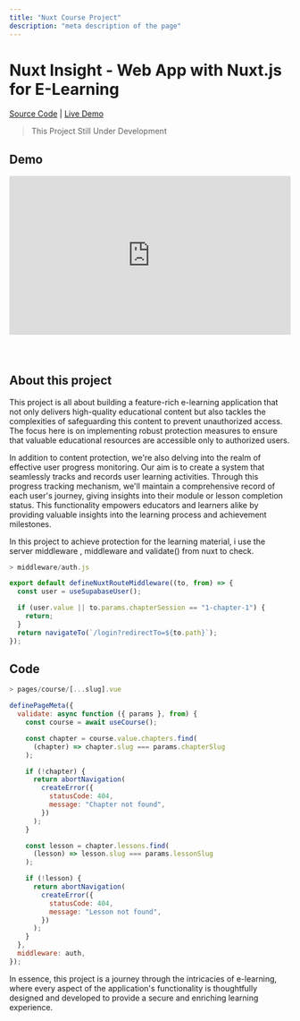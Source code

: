 ```yaml
---
title: "Nuxt Course Project"
description: "meta description of the page"
---
```


# Nuxt Insight - Web App with Nuxt.js for E-Learning

[Source Code](https://github.com/drigoalexander/nuxt-course) | [Live Demo](https://nuxt-insight.vercel.app/)

> This Project Still Under Development

## Demo

<iframe width="100%" style="aspect-ratio: 16/9; padding-bottom: 40px"src="https://www.youtube.com/embed/21Lji7_nyGI?si=7KEM-2CglzOhqHOw" title="YouTube video player" frameborder="0" allow="accelerometer; autoplay; clipboard-write; encrypted-media; gyroscope; picture-in-picture; web-share" allowfullscreen></iframe>

## About this project

This project is all about building a feature-rich e-learning application that not only delivers high-quality educational content but also tackles the complexities of safeguarding this content to prevent unauthorized access. The focus here is on implementing robust protection measures to ensure that valuable educational resources are accessible only to authorized users.

In addition to content protection, we're also delving into the realm of effective user progress monitoring. Our aim is to create a system that seamlessly tracks and records user learning activities. Through this progress tracking mechanism, we'll maintain a comprehensive record of each user's journey, giving insights into their module or lesson completion status. This functionality empowers educators and learners alike by providing valuable insights into the learning process and achievement milestones.

In this project to achieve protection for the learning material, i use the server middleware , middleware and validate() from nuxt to check.

```javascript
> middleware/auth.js

export default defineNuxtRouteMiddleware((to, from) => {
  const user = useSupabaseUser();

  if (user.value || to.params.chapterSession == "1-chapter-1") {
    return;
  }
  return navigateTo(`/login?redirectTo=${to.path}`);
});
```

## Code

```javascript
> pages/course/[...slug].vue

definePageMeta({
  validate: async function ({ params }, from) {
    const course = await useCourse();

    const chapter = course.value.chapters.find(
      (chapter) => chapter.slug === params.chapterSlug
    );

    if (!chapter) {
      return abortNavigation(
        createError({
          statusCode: 404,
          message: "Chapter not found",
        })
      );
    }

    const lesson = chapter.lessons.find(
      (lesson) => lesson.slug === params.lessonSlug
    );

    if (!lesson) {
      return abortNavigation(
        createError({
          statusCode: 404,
          message: "Lesson not found",
        })
      );
    }
  },
  middleware: auth,
});
```

In essence, this project is a journey through the intricacies of e-learning, where every aspect of the application's functionality is thoughtfully designed and developed to provide a secure and enriching learning experience.
